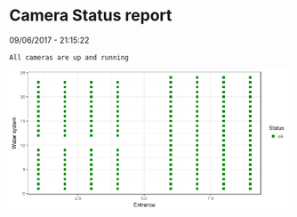 Camera Status report
================
09/06/2017 - 21:15:22

    All cameras are up and running

![](camreport_files/figure-markdown_github/unnamed-chunk-2-1.png)
